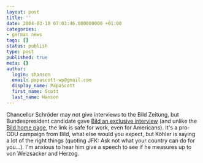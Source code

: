 ```yaml
---
layout: post
title: ''
date: 2004-03-10 07:03:46.000000000 +01:00
categories:
- german news
tags: []
status: publish
type: post
published: true
meta: {}
author:
  login: shanson
  email: papascott-wp@gmail.com
  display_name: PapaScott
  first_name: Scott
  last_name: Hanson
---
```

<p>Chancellor Schröder may not give interviews to the Bild Zeitung, but Bundespresident candidate gave <a title="Bild.T-Online.de - Nachrichten - Exklusiv: Horst Köhler spricht in BILD" href="http://www.bild.t-online.de/BTO/news/2004/03/10/koehler/koehler.html">Bild an exclusive interview</a> (and unlike the <a title="Bild.T-Online.de" href="http://www.bild.t-online.de/BTO/index.html">Bild home page</a>, the link is safe for work, even for Americans). It's a pro-CDU campaign from Bild, what else would you expect, but Köhler is saying a lot of the right things (quoting JFK: Ask not what your country can do for you...). I'm anxious to hear him give a speech to see if he measures up to von Weizsacker and Herzog.</p>
